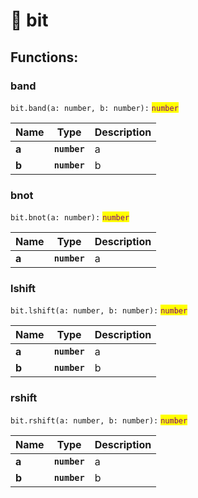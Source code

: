 # 📠 bit

## Functions:

### band

`bit.band(a: number, b: number):` <mark style="color:purple;">`number`</mark>

| Name  | Type         | Description |
| ----- | ------------ | ----------- |
| **a** | **`number`** | a           |
| **b** | **`number`** | b           |

### bnot

`bit.bnot(a: number):` <mark style="color:purple;">`number`</mark>

| Name  | Type         | Description |
| ----- | ------------ | ----------- |
| **a** | **`number`** | a           |

### lshift

`bit.lshift(a: number, b: number):` <mark style="color:purple;">`number`</mark>

| Name  | Type         | Description |
| ----- | ------------ | ----------- |
| **a** | **`number`** | a           |
| **b** | **`number`** | b           |

### rshift

`bit.rshift(a: number, b: number):` <mark style="color:purple;">`number`</mark>

| Name  | Type         | Description |
| ----- | ------------ | ----------- |
| **a** | **`number`** | a           |
| **b** | **`number`** | b           |
